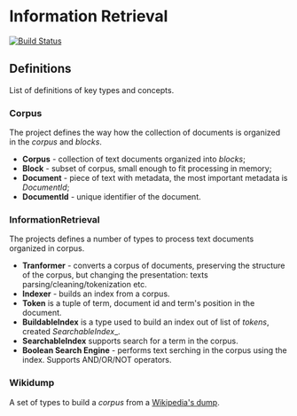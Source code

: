 # Information Retrieval

[![Build Status](https://dev.azure.com/aligusnet/InformationRetrieval/_apis/build/status/aligusnet.InformationRetrieval?branchName=master)](https://dev.azure.com/aligusnet/InformationRetrieval/_build/latest?definitionId=3&branchName=master)

## Definitions

List of definitions of key types and concepts.

### Corpus

The project defines the way how the collection of documents is organized in the _corpus_ and _blocks_.

* __Corpus__ - collection of text documents organized into _blocks_;
* __Block__ - subset of corpus, small enough to fit processing in memory;
* __Document__ - piece of text with metadata, the most important metadata is _DocumentId_;
* __DocumentId__ - unique identifier of the document.

### InformationRetrieval

The projects defines a number of types to process text documents organized in corpus.

* __Tranformer__ - converts a corpus of documents, preserving the structure of the corpus, but changing the presentation: texts parsing/cleaning/tokenization etc.
* __Indexer__ - builds an index from a corpus.
* __Token__ is a tuple of term, document id and term's position in the document.
* __BuildableIndex__ is a type used to build an index out of list of _tokens_, created _SearchableIndex__.
* __SearchableIndex__ supports search for a term in the corpus.
* __Boolean Search Engine__ - performs text serching in the corpus using the index. Supports AND/OR/NOT operators.

### Wikidump

A set of types to build a _corpus_ from a [Wikipedia's dump](https://dumps.wikimedia.org/).
